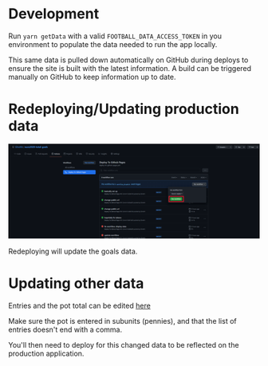 # Development
Run `yarn getData` with a valid `FOOTBALL_DATA_ACCESS_TOKEN` in you
environment to populate the data needed to run the app locally.

This same data is pulled down automatically on GitHub during deploys to ensure
the site is built with the latest information. A build can be triggered manually
on GitHub to keep information up to date.

# Redeploying/Updating production data

![how to deploy](how_to_deploy.png?raw=true "How to Deploy")

Redeploying will update the goals data.

# Updating other data

Entries and the pot total can be edited
[here](https://github.com/Ghrehh/euro2020-total-goals/edit/master/src/data/pot.json)

Make sure the pot is entered in subunits (pennies), and that the list of entries
doesn't end with a comma.

You'll then need to deploy for this changed data to be reflected on the production
application.
